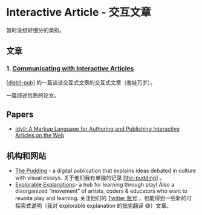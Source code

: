 Interactive Article - 交互文章
===

暂时没想好细分的类别。

## 文章

### 1. [Communicating with Interactive Articles](https://distill.pub/2020/communicating-with-interactive-articles/)

[[distill-pub]] 的一篇谈谈交互式文章的交互式文章（套娃万岁）。

一篇综述性质的论文。

## Papers

- [Idyll: A Markup Language for Authoring and Publishing Interactive Articles on the Web](http://dl.acm.org/citation.cfm?doid=3242587.3242600)

## 机构和网站

- [The Pudding](https://pudding.cool/) - a digital publication that explains ideas debated in culture with visual essays.  关于他们我有单独的记录 [[the-pudding]] 。
- [Explorable Explanations](https://explorabl.es/)- a hub for learning through play! Also a disorganized “movement” of artists, coders & educators who want to reunite play and learning. 关注他们的 [Twitter 账号](https://twitter.com/explorables) ，也能得到一些新的可探索式说明（我对 explorable explanation 的拙劣翻译 😅）文章。

[//begin]: # "Autogenerated link references for markdown compatibility"
[distill-pub]: distill-pub "Distill.pub"
[the-pudding]: ../products/the-pudding "The Pudding"
[//end]: # "Autogenerated link references"
